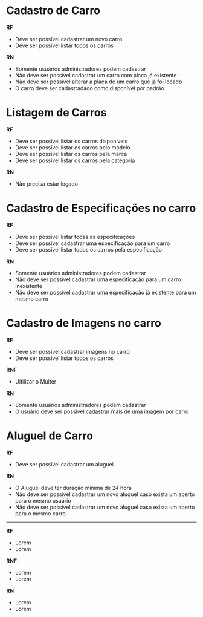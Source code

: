 # Cadastro de Carro

**RF**

* Deve ser possível cadastrar um novo carro
* Deve ser possível listar todos os carros

**RN**

* Somente usuários administradores podem cadastrar
* Não deve ser possível cadastrar um carro com placa já existente
* Não deve ser possível alterar a placa de um carro que já foi locado
* O carro deve ser cadastradado como disponível por padrão

# Listagem de Carros

**RF**

* Deve ser possível listar os carros disponíveis
* Deve ser possível listar os carros pelo modelo
* Deve ser possível listar os carros pela marca
* Deve ser possível listar os carros pela categoria


**RN**

* Não precisa estar logado


# Cadastro de Especificações no carro

**RF**

* Deve ser possível listar todas as especificações
* Deve ser possível cadastrar uma especificação para um carro
* Deve ser possível listar todos os carros pela especificação

**RN**

* Somente usuários administradores podem cadastrar
* Não deve ser possível cadastrar uma especificação para um carro inexistente
* Não deve ser possível cadastrar uma especificação já existente para um mesmo carro


# Cadastro de Imagens no carro

**RF**

* Deve ser possível cadastrar imagens no carro
* Deve ser possível listar todos os carros

**RNF**

* Ultilizar o Multer

**RN**

* Somente usuários administradores podem cadastrar
* O usuário deve ser possível cadastrar mais de uma imagem por carro


# Aluguel de Carro

**RF**

* Deve ser possível cadastrar um aluguel

**RN**

* O Aluguel deve ter duração mínima de 24 hora
* Não deve ser possível cadastrar um novo aluguel caso exista um aberto para o mesmo usuário
* Não deve ser possível cadastrar um novo aluguel caso exista um aberto para o mesmo carro

---


**RF**

* Lorem
* Lorem

**RNF**

* Lorem
* Lorem

**RN**

* Lorem
* Lorem